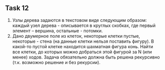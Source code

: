 ## Task 12 
1. Узлы дерева задаются в текстовом виде следующим образом: каждый узел дерева - описывается в круглых скобках, где первый элемент – вершина, остальные - потомки.
2. Дано двумерное поле из клеток, некоторые клетки пустые, некоторые - стена (на данные клетки нельзя поставить фигуру). В какой-то пустой клетке находится шахматная фигура конь. Найти все клетки, до которых можно добраться этой фигурой за N (или менее) ходов.
Задача обязательно должна быть решена рекурсивно (т.к. возможно решение и без рекурсии).

